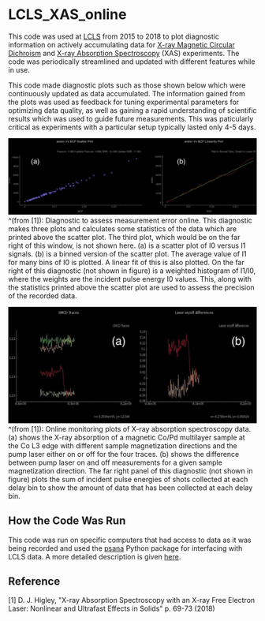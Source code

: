 # LCLS_XAS_online
This code was used at [LCLS](lcls.slac.stanford.edu) from 2015 to 2018 to plot diagnostic information on actively accumulating data for [X-ray Magnetic Circular Dichroism](en.wikipedia.org/wiki/X-ray_magnetic_circular_dichroism) and [X-ray Absorption Spectroscopy](en.wikipedia.org/wiki/X-ray_absorption_spectroscopy) (XAS) experiments. The code was periodically streamlined and updated with different features while in use.

This code made diagnostic plots such as those shown below which were continuously updated as data accumulated. The information gained from the plots was used as feedback for tuning experimental parameters for optimizing data quality, as well as gaining a rapid understanding of scientific results which was used to guide future measurements. This was paticularly critical as experiments with a particular setup typically lasted only 4-5 days.

![Correlation Plot](https://github.com/dhigley6/LCLS_XAS_online/blob/master/correlation_plot.png)
^(from [1]): Diagnostic to assess measurement error online. This diagnostic makes three plots and
calculates some statistics of the data which are printed above the scatter plot. The third plot, which
would be on the far right of this window, is not shown here. (a) is a scatter plot of I0 versus I1
signals. (b) is a binned version of the scatter plot. The average value of I1 for many bins of I0
is plotted. A linear fit of this is also plotted. On the far right of this diagnostic (not shown in
figure) is a weighted histogram of I1/I0, where the weights are the incident pulse energy I0 values.
This, along with the statistics printed above the scatter plot are used to assess the precision of the
recorded data.

![Time Delay Traces Plot](https://github.com/dhigley6/LCLS_XAS_online/blob/master/time_delay_traces.png)
^(from [1]): Online monitoring plots of X-ray absorption spectroscopy data. (a) shows the X-ray
absorption of a magnetic Co/Pd multilayer sample at the Co L3 edge with different sample magnetization
directions and the pump laser either on or off for the four traces. (b) shows the difference
between pump laser on and off measurements for a given sample magnetization direction. The far
right panel of this diagnostic (not shown in figure) plots the sum of incident pulse energies of shots
collected at each delay bin to show the amount of data that has been collected at each delay bin.

## How the Code Was Run

This code was run on specific computers that had access to data as it was being recorded and used the [psana](https://confluence.slac.stanford.edu/display/PSDMInternal/psana+modules) Python package for interfacing with LCLS data. A more detailed description is given [here](https://github.com/dhigley6/LCLS_XAS_online/blob/master/Copy%20of%20LQ27%20Shared%20Memory%20Notes.pdf).

## Reference

[1] D. J. Higley, "X-ray Absorption Spectroscopy with an X-ray Free Electron Laser: Nonlinear and Ultrafast Effects in Solids" p. 69-73 (2018)
